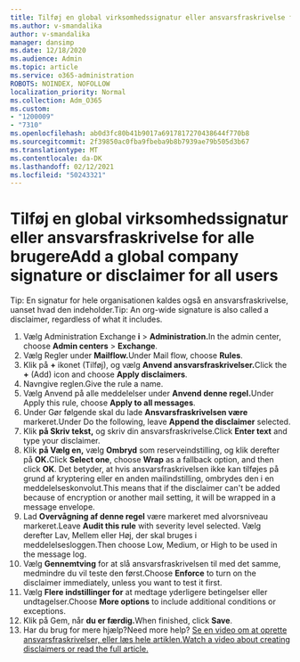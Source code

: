 ```yaml
---
title: Tilføj en global virksomhedssignatur eller ansvarsfraskrivelse for alle brugere
ms.author: v-smandalika
author: v-smandalika
manager: dansimp
ms.date: 12/18/2020
ms.audience: Admin
ms.topic: article
ms.service: o365-administration
ROBOTS: NOINDEX, NOFOLLOW
localization_priority: Normal
ms.collection: Adm_O365
ms.custom:
- "1200009"
- "7310"
ms.openlocfilehash: ab0d3fc80b41b9017a6917817270438644f770b8
ms.sourcegitcommit: 2f39850ac0fba9fbeba9b8b7939ae79b505d3b67
ms.translationtype: MT
ms.contentlocale: da-DK
ms.lasthandoff: 02/12/2021
ms.locfileid: "50243321"
---
```

# <a name="add-a-global-company-signature-or-disclaimer-for-all-users"></a><span data-ttu-id="a3d80-102">Tilføj en global virksomhedssignatur eller ansvarsfraskrivelse for alle brugere</span><span class="sxs-lookup"><span data-stu-id="a3d80-102">Add a global company signature or disclaimer for all users</span></span>

<span data-ttu-id="a3d80-103">Tip: En signatur for hele organisationen kaldes også en ansvarsfraskrivelse, uanset hvad den indeholder.</span><span class="sxs-lookup"><span data-stu-id="a3d80-103">Tip: An org-wide signature is also called a disclaimer, regardless of what it includes.</span></span>

1. <span data-ttu-id="a3d80-104">Vælg Administration Exchange **i**  >  **Administration.**</span><span class="sxs-lookup"><span data-stu-id="a3d80-104">In the admin center, choose **Admin centers** > **Exchange**.</span></span>
2. <span data-ttu-id="a3d80-105">Vælg Regler under **Mailflow.**</span><span class="sxs-lookup"><span data-stu-id="a3d80-105">Under Mail flow, choose **Rules**.</span></span>
3. <span data-ttu-id="a3d80-106">Klik på **+** ikonet (Tilføj), og vælg **Anvend ansvarsfraskrivelser.**</span><span class="sxs-lookup"><span data-stu-id="a3d80-106">Click the **+** (Add) icon and choose **Apply disclaimers**.</span></span>
4. <span data-ttu-id="a3d80-107">Navngive reglen.</span><span class="sxs-lookup"><span data-stu-id="a3d80-107">Give the rule a name.</span></span>
5. <span data-ttu-id="a3d80-108">Vælg Anvend på alle meddelelser under **Anvend denne regel.**</span><span class="sxs-lookup"><span data-stu-id="a3d80-108">Under Apply this rule, choose **Apply to all messages**.</span></span>
6. <span data-ttu-id="a3d80-109">Under Gør følgende skal du lade **Ansvarsfraskrivelsen være** markeret.</span><span class="sxs-lookup"><span data-stu-id="a3d80-109">Under Do the following, leave **Append the disclaimer** selected.</span></span>
7. <span data-ttu-id="a3d80-110">Klik **på Skriv tekst,** og skriv din ansvarsfraskrivelse.</span><span class="sxs-lookup"><span data-stu-id="a3d80-110">Click **Enter text** and type your disclaimer.</span></span>
8. <span data-ttu-id="a3d80-111">Klik **på Vælg en,** vælg **Ombryd** som reserveindstilling, og klik derefter på **OK.**</span><span class="sxs-lookup"><span data-stu-id="a3d80-111">Click **Select one**, choose **Wrap** as a fallback option, and then click **OK**.</span></span> <span data-ttu-id="a3d80-112">Det betyder, at hvis ansvarsfraskrivelsen ikke kan tilføjes på grund af kryptering eller en anden mailindstilling, ombrydes den i en meddelelseskonvolut.</span><span class="sxs-lookup"><span data-stu-id="a3d80-112">This means that if the disclaimer can't be added because of encryption or another mail setting, it will be wrapped in a message envelope.</span></span>
9. <span data-ttu-id="a3d80-113">Lad **Overvågning af denne regel** være markeret med alvorsniveau markeret.</span><span class="sxs-lookup"><span data-stu-id="a3d80-113">Leave **Audit this rule** with severity level selected.</span></span> <span data-ttu-id="a3d80-114">Vælg derefter Lav, Mellem eller Høj, der skal bruges i meddelelsesloggen.</span><span class="sxs-lookup"><span data-stu-id="a3d80-114">Then choose Low, Medium, or High to be used in the message log.</span></span>
10. <span data-ttu-id="a3d80-115">Vælg **Gennemtving** for at slå ansvarsfraskrivelsen til med det samme, medmindre du vil teste den først.</span><span class="sxs-lookup"><span data-stu-id="a3d80-115">Choose **Enforce** to turn on the disclaimer immediately, unless you want to test it first.</span></span>
11. <span data-ttu-id="a3d80-116">Vælg **Flere indstillinger for** at medtage yderligere betingelser eller undtagelser.</span><span class="sxs-lookup"><span data-stu-id="a3d80-116">Choose **More options** to include additional conditions or exceptions.</span></span>
12. <span data-ttu-id="a3d80-117">Klik på Gem, når **du er færdig.**</span><span class="sxs-lookup"><span data-stu-id="a3d80-117">When finished, click **Save**.</span></span>
13. <span data-ttu-id="a3d80-118">Har du brug for mere hjælp?</span><span class="sxs-lookup"><span data-stu-id="a3d80-118">Need more help?</span></span> [<span data-ttu-id="a3d80-119">Se en video om at oprette ansvarsfraskrivelser, eller læs hele artiklen.</span><span class="sxs-lookup"><span data-stu-id="a3d80-119">Watch a video about creating disclaimers or read the full article.</span></span>](https://support.office.com/article/2d75860f-c527-4352-a7f6-73eba54c0c72?wt.mc_id=Chat_GlobalSignature)